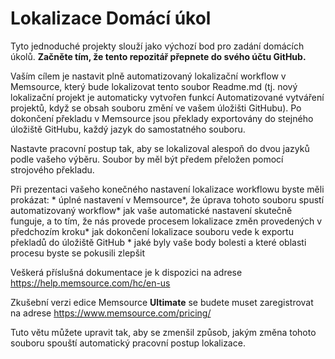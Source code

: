 # Lokalizace Domácí úkol
Tyto jednoduché projekty slouží jako výchozí bod pro zadání domácích úkolů. **Začněte tím, že tento repozitář přepnete do svého účtu GitHub.**

Vaším cílem je nastavit plně automatizovaný lokalizační workflow v Memsource, který bude lokalizovat tento soubor Readme.md (tj. nový lokalizační projekt je automaticky vytvořen funkcí Automatizované vytváření projektů, když se obsah souboru změní ve vašem úložišti GitHubu). Po dokončení překladu v Memsource jsou překlady exportovány do stejného úložiště GitHubu, každý jazyk do samostatného souboru.

Nastavte pracovní postup tak, aby se lokalizoval alespoň do dvou jazyků podle vašeho výběru. Soubor by měl být předem přeložen pomocí strojového překladu.

Při prezentaci vašeho konečného nastavení lokalizace workflowu byste měli prokázat: * úplné nastavení v Memsource\*, že úprava tohoto souboru spustí automatizovaný workflow* jak vaše automatické nastavení skutečně funguje, a to tím, že nás provede procesem lokalizace změn provedených v předchozím kroku* jak dokončení lokalizace souboru vede k exportu překladů do úložiště GitHub * jaké byly vaše body bolesti a které oblasti procesu byste se pokusili zlepšit

Veškerá příslušná dokumentace je k dispozici na adrese https://help.memsource.com/hc/en-us

Zkušební verzi edice Memsource **Ultimate** se budete muset zaregistrovat na adrese https://www.memsource.com/pricing/

Tuto větu můžete upravit tak, aby se zmenšil způsob, jakým změna tohoto souboru spouští automatický pracovní postup lokalizace.
